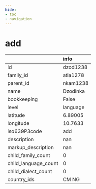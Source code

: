 ```yaml
---
hide:
- toc
- navigation
---
```

# add
|                      | info     |
|:---------------------|:---------|
| id                   | dzod1238 |
| family_id            | atla1278 |
| parent_id            | nkam1238 |
| name                 | Dzodinka |
| bookkeeping          | False    |
| level                | language |
| latitude             | 6.89005  |
| longitude            | 10.7633  |
| iso639P3code         | add      |
| description          | nan      |
| markup_description   | nan      |
| child_family_count   | 0        |
| child_language_count | 0        |
| child_dialect_count  | 0        |
| country_ids          | CM NG    |